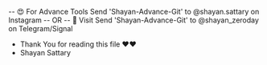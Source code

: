-- 😍 For Advance Tools Send 'Shayan-Advance-Git' to @shayan.sattary on Instagram
-- OR
-- 🥰 Visit Send 'Shayan-Advance-Git' to @shayan_zeroday on Telegram/Signal

- Thank You for reading this file ❤❤
- Shayan Sattary
